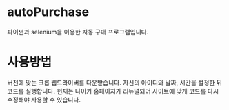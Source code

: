 # autoPurchase
파이썬과 selenium을 이용한 자동 구매 프로그램입니다.

# 사용방법
버전에 맞는 크롭 웹드라이버를 다운받습니다.
자신의 아이디와 날짜, 시간을 설정한 뒤 코드를 실행합니다.
현재는 나이키 홈페이지가 리뉴얼되어 사이트에 맞게 코드를 다시 수정해야 사용할 수 있습니다.
